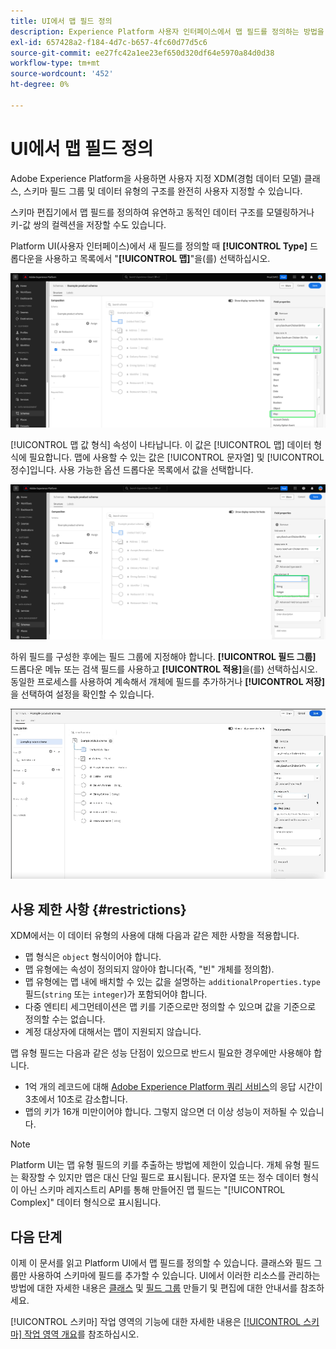 ```yaml
---
title: UI에서 맵 필드 정의
description: Experience Platform 사용자 인터페이스에서 맵 필드를 정의하는 방법을 알아봅니다.
exl-id: 657428a2-f184-4d7c-b657-4fc60d77d5c6
source-git-commit: ee27fc42a1ee23ef650d320df64e5970a84d0d38
workflow-type: tm+mt
source-wordcount: '452'
ht-degree: 0%

---
```


# UI에서 맵 필드 정의

Adobe Experience Platform을 사용하면 사용자 지정 XDM(경험 데이터 모델) 클래스, 스키마 필드 그룹 및 데이터 유형의 구조를 완전히 사용자 지정할 수 있습니다.

스키마 편집기에서 맵 필드를 정의하여 유연하고 동적인 데이터 구조를 모델링하거나 키-값 쌍의 컬렉션을 저장할 수도 있습니다.

Platform UI(사용자 인터페이스)에서 새 필드를 정의할 때 **[!UICONTROL Type]** 드롭다운을 사용하고 목록에서 &quot;**[!UICONTROL 맵]**&quot;을(를) 선택하십시오.

![유형 드롭다운과 맵 값이 강조 표시된 스키마 편집기.](../../images/ui/fields/special/map.png)

[!UICONTROL 맵 값 형식] 속성이 나타납니다. 이 값은 [!UICONTROL 맵] 데이터 형식에 필요합니다. 맵에 사용할 수 있는 값은 [!UICONTROL 문자열] 및 [!UICONTROL 정수]입니다. 사용 가능한 옵션 드롭다운 목록에서 값을 선택합니다.

![[!UICONTROL 맵 값 형식] 드롭다운이 강조 표시된 스키마 편집기.](../../images/ui/fields/special/map-value-type.png)

하위 필드를 구성한 후에는 필드 그룹에 지정해야 합니다. **[!UICONTROL 필드 그룹]** 드롭다운 메뉴 또는 검색 필드를 사용하고 **[!UICONTROL 적용]**&#x200B;을(를) 선택하십시오. 동일한 프로세스를 사용하여 계속해서 개체에 필드를 추가하거나 **[!UICONTROL 저장]**&#x200B;을 선택하여 설정을 확인할 수 있습니다.

![필드 그룹 선택 및 설정이 적용된 기록입니다.](../../images/ui/fields/special/assign-to-field-group.gif)

## 사용 제한 사항 {#restrictions}

XDM에서는 이 데이터 유형의 사용에 대해 다음과 같은 제한 사항을 적용합니다.

* 맵 형식은 `object` 형식이어야 합니다.
* 맵 유형에는 속성이 정의되지 않아야 합니다(즉, &quot;빈&quot; 개체를 정의함).
* 맵 유형에는 맵 내에 배치할 수 있는 값을 설명하는 `additionalProperties.type` 필드(`string` 또는 `integer`)가 포함되어야 합니다.
* 다중 엔티티 세그먼테이션은 맵 키를 기준으로만 정의할 수 있으며 값을 기준으로 정의할 수는 없습니다.
* 계정 대상자에 대해서는 맵이 지원되지 않습니다.

맵 유형 필드는 다음과 같은 성능 단점이 있으므로 반드시 필요한 경우에만 사용해야 합니다.

* 1억 개의 레코드에 대해 [Adobe Experience Platform 쿼리 서비스](../../../query-service/home.md)의 응답 시간이 3초에서 10초로 감소합니다.
* 맵의 키가 16개 미만이어야 합니다. 그렇지 않으면 더 이상 성능이 저하될 수 있습니다.

>[!NOTE]
>
>Platform UI는 맵 유형 필드의 키를 추출하는 방법에 제한이 있습니다. 개체 유형 필드는 확장할 수 있지만 맵은 대신 단일 필드로 표시됩니다. 문자열 또는 정수 데이터 형식이 아닌 스키마 레지스트리 API를 통해 만들어진 맵 필드는 &quot;[!UICONTROL Complex]&quot; 데이터 형식으로 표시됩니다.

## 다음 단계

이제 이 문서를 읽고 Platform UI에서 맵 필드를 정의할 수 있습니다. 클래스와 필드 그룹만 사용하여 스키마에 필드를 추가할 수 있습니다. UI에서 이러한 리소스를 관리하는 방법에 대한 자세한 내용은 [클래스](../resources/classes.md) 및 [필드 그룹](../resources/field-groups.md) 만들기 및 편집에 대한 안내서를 참조하세요.

[!UICONTROL 스키마] 작업 영역의 기능에 대한 자세한 내용은 [[!UICONTROL 스키마] 작업 영역 개요](../overview.md)를 참조하십시오.

